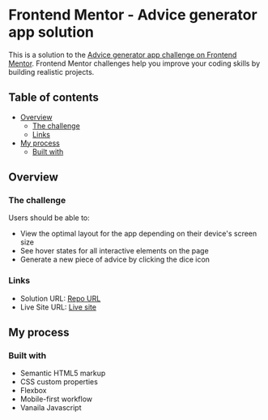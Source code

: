# Frontend Mentor - Advice generator app solution

This is a solution to the [Advice generator app challenge on Frontend Mentor](https://www.frontendmentor.io/challenges/advice-generator-app-QdUG-13db). Frontend Mentor challenges help you improve your coding skills by building realistic projects.

## Table of contents

- [Overview](#overview)
  - [The challenge](#the-challenge)
  - [Links](#links)
- [My process](#my-process)
  - [Built with](#built-with)

## Overview

### The challenge

Users should be able to:

- View the optimal layout for the app depending on their device's screen size
- See hover states for all interactive elements on the page
- Generate a new piece of advice by clicking the dice icon

### Links

- Solution URL: [Repo URL](https://github.com/omarmohy98/Advice-generator-app-)
- Live Site URL: [Live site](https://advice-generator-app-lv50.onrender.com)

## My process

### Built with

- Semantic HTML5 markup
- CSS custom properties
- Flexbox
- Mobile-first workflow
- Vanaila Javascript
